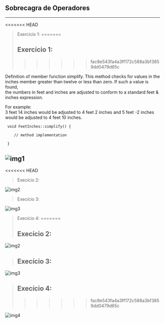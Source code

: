 ## Sobrecagra de Operadores

---

<<<<<<< HEAD
> Exercício 1:
=======
> ## Exercício 1:
>>>>>>> fac8e543fa4a3ff172c588a3bf3859dd0479d65c

  Definition of member function simplify. This method checks for values in the inches member greater than twelve or less than zero. If such a value is found,       
  the numbers in feet and inches are adjusted to conform to a standard feet & inches expression. 
  
  For example:    
    3 feet 14 inches would be adjusted to 4 feet 2 inches and 
    5 feet -2 inches would be adjusted to 4 feet 10 inches.   
  
```
 void FeetInches::simplify() {

    // method implementation

 }
```
 

  ![img1](./img/over1_resultado.png)
 ---

<<<<<<< HEAD
> Execício 2:

  ![img2](./img/over2_resultado.png)

> Execício 3:

  ![img3](./img/over3_resultado.png)

> Execício 4:
=======
> ## Execício 2:

  ![img2](./img/over2_resultado.png)

> ## Execício 3:

  ![img3](./img/over3_resultado.png)

> ## Execício 4:
>>>>>>> fac8e543fa4a3ff172c588a3bf3859dd0479d65c

  ![img4](./img/over4_resultado.png)

